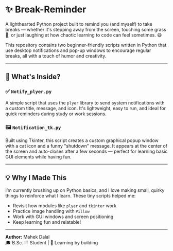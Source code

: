 # ✨ Break-Reminder

A lighthearted Python project built to remind you (and myself) to take breaks — whether it's stepping away from the screen, touching some grass 🌱, or just laughing at how chaotic learning to code can feel sometimes. 😄

This repository contains two beginner-friendly scripts written in Python that use desktop notifications and pop-up windows to encourage regular breaks, all with a touch of humor and creativity.

---

## 📂 What's Inside?

### ✅ `Notify_plyer.py`
A simple script that uses the `plyer` library to send system notifications with a custom title, message, and icon. It's lightweight, easy to run, and ideal for quick reminders during study or work sessions.

### 🖼️ `Notification_tk.py`
Built using Tkinter, this script creates a custom graphical popup window with a cat icon and a funny "shutdown" message. It appears at the center of the screen and auto-closes after a few seconds — perfect for learning basic GUI elements while having fun.

---

## 💡 Why I Made This

I’m currently brushing up on Python basics, and I love making small, quirky things to reinforce what I learn. These tiny scripts helped me:

- Revisit how modules like `plyer` and `tkinter` work
- Practice image handling with `Pillow`
- Work with GUI windows and screen positioning
- Keep learning fun and relatable!

---

**Author:** Mahek Dalal  
🎓 B.Sc. IT Student | 🧠 Learning by building 
